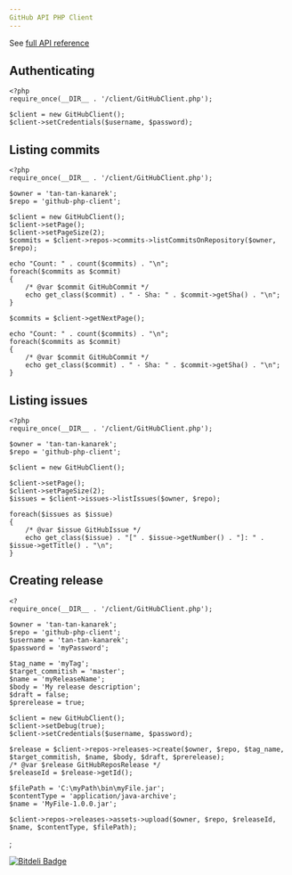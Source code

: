 ```yaml
---
GitHub API PHP Client
---
```



See [full API reference](https://github.com/tan-tan-kanarek/github-php-client/blob/master/client.md "full API reference")


## Authenticating

    <?php
    require_once(__DIR__ . '/client/GitHubClient.php');
    
    $client = new GitHubClient();
	$client->setCredentials($username, $password);


## Listing commits

    <?php
    require_once(__DIR__ . '/client/GitHubClient.php');
    
	$owner = 'tan-tan-kanarek';
	$repo = 'github-php-client';
	
    $client = new GitHubClient();
    $client->setPage();
    $client->setPageSize(2);
    $commits = $client->repos->commits->listCommitsOnRepository($owner, $repo);
    
    echo "Count: " . count($commits) . "\n";
    foreach($commits as $commit)
    {
        /* @var $commit GitHubCommit */
        echo get_class($commit) . " - Sha: " . $commit->getSha() . "\n";
    }
    
    $commits = $client->getNextPage();
    
    echo "Count: " . count($commits) . "\n";
    foreach($commits as $commit)
    {
        /* @var $commit GitHubCommit */
        echo get_class($commit) . " - Sha: " . $commit->getSha() . "\n";
    }

## Listing issues

    <?php
	require_once(__DIR__ . '/client/GitHubClient.php');
	
	$owner = 'tan-tan-kanarek';
	$repo = 'github-php-client';
	
	$client = new GitHubClient();
	
	$client->setPage();
	$client->setPageSize(2);
	$issues = $client->issues->listIssues($owner, $repo);
	
	foreach($issues as $issue)
	{
		/* @var $issue GitHubIssue */
		echo get_class($issue) . "[" . $issue->getNumber() . "]: " . $issue->getTitle() . "\n";
	}    

## Creating release

	<?
	require_once(__DIR__ . '/client/GitHubClient.php');
	
	$owner = 'tan-tan-kanarek';
	$repo = 'github-php-client';
	$username = 'tan-tan-kanarek';
	$password = 'myPassword';
	
	$tag_name = 'myTag';
	$target_commitish = 'master';
	$name = 'myReleaseName';
	$body = 'My release description';
	$draft = false;
	$prerelease = true;
	
	$client = new GitHubClient();
	$client->setDebug(true);
	$client->setCredentials($username, $password);
	
	$release = $client->repos->releases->create($owner, $repo, $tag_name, $target_commitish, $name, $body, $draft, $prerelease);
	/* @var $release GitHubReposRelease */
	$releaseId = $release->getId();
	
	$filePath = 'C:\myPath\bin\myFile.jar';
	$contentType = 'application/java-archive';
	$name = 'MyFile-1.0.0.jar';
	
	$client->repos->releases->assets->upload($owner, $repo, $releaseId, $name, $contentType, $filePath);
;



[![Bitdeli Badge](https://d2weczhvl823v0.cloudfront.net/ivanfemia/github-php-client/trend.png)](https://bitdeli.com/free "Bitdeli Badge")

